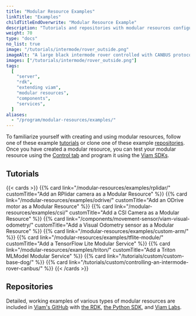 ```yaml
---
title: "Modular Resource Examples"
linkTitle: "Examples"
childTitleEndOverwrite: "Modular Resource Example"
description: "Tutorials and repositories with modular resources configuration examples."
weight: 70
type: "docs"
no_list: true
image: "/tutorials/intermode/rover_outside.png"
imageAlt: "A large black intermode rover controlled with CANBUS protocol chilling outside in the snow."
images: ["/tutorials/intermode/rover_outside.png"]
tags:
  [
    "server",
    "rdk",
    "extending viam",
    "modular resources",
    "components",
    "services",
  ]
aliases:
  - "/program/modular-resources/examples/"
---
```


To familiarize yourself with creating and using modular resources, follow one of these example [tutorials](#tutorials) or clone one of these example [repositories](#repositories).
Once you have created a modular resource, you can test your modular resource using the [Control tab](/manage/fleet/#remote-control) and program it using the [Viam SDKs](/program/apis/).

## Tutorials

{{< cards >}}
{{% card link="/modular-resources/examples/rplidar/" customTitle="Add an RPlidar camera as a Modular Resource" %}}
{{% card link="/modular-resources/examples/odrive/" customTitle="Add an ODrive motor as a Modular Resource" %}}
{{% card link="/modular-resources/examples/csi/" customTitle="Add a CSI Camera as a Modular Resource" %}}
{{% card link="/components/movement-sensor/viam-visual-odometry/" customTitle="Add a Visual Odometry sensor as a Modular Resource" %}}
{{% card link="/modular-resources/examples/custom-arm/" %}}
{{% card link="/modular-resources/examples/tflite-module/" customTitle="Add a TensorFlow Lite Modular Service"  %}}
{{% card link="/modular-resources/examples/triton/" customTitle="Add a Triton MLModel Modular Service"  %}}
{{% card link="/tutorials/custom/custom-base-dog/" %}}
{{% card link="/tutorials/custom/controlling-an-intermode-rover-canbus/" %}}
{{< /cards >}}

## Repositories

Detailed, working examples of various types of modular resources are included in [Viam's GitHub](https://github.com/viamrobotics) with [the RDK](https://github.com/viamrobotics/rdk/tree/main/examples/customresources), [the Python SDK](https://github.com/viamrobotics/viam-python-sdk/tree/main/examples/), and [Viam Labs](https://github.com/viam-labs/wifi-sensor).
